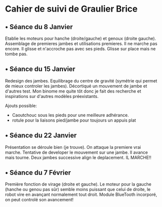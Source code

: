 Cahier de suivi de Graulier Brice
=================================

• Séance du 8 Janvier
----------------------

Etablie les moteurs pour hanche (droite/gauche) et genoux (droite gauche). Assemblage de premieres jambes et utilisations premieres.
Il ne marche pas encore. Il glisse et n'accroche pas avec ses pieds. Glisse sur place mais ne tombe pas.

• Séance du 15 Janvier
-----------------------

Redesign des jambes. Equilibrage du centre de gravité (symétrie qui permet de mieux controler les jambes). Décortiqué un mouvement de jambe et d'autres test. Mon binome me quite tôt donc je fait des recherche et inspirations sur d'autres modèles préexistants.

Ajouts possible: 
 * Caoutchouc sous les pieds pour une meilleure adhérance. 
 * rotule pour la liaisons pied/jambe pour toujours un appuis plat
 
 • Séance du 22 Janvier
 -----------------------

Présentation se déroule bien (je trouve). On attaque la premiere vrai marche.
Tentative de developer le mouvement sur une jambe. Il avance mais tourne.
Deux jambes successive align le deplacement. 
IL MARCHE!!

• Séance du 7 Février
---------------------

Première fonction de virage (droite et gauche). Le moteur pour la gauche (hanche ou genou pas sûr) semble moins puissant que celui de droite, le robot vire en avançant normalement tout droit. Module BlueTooth incorporé, on peut controlé son avancement!
